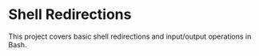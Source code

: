 # Shell Redirections

This project covers basic shell redirections and input/output operations in Bash.
